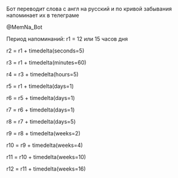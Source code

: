 Бот переводит слова с англ на русский и по кривой забывания напоминает их в телеграме 

@MemNa_Bot


Период напоминаний:
r1 = 12 или 15 часов дня

r2 = r1 + timedelta(seconds=5)

r3 = r1 + timedelta(minutes=60)

r4 = r3 + timedelta(hours=5)

r5 = r1 + timedelta(days=1)

r6 = r5 + timedelta(days=1)

r7 = r6 + timedelta(days=1)

r8 = r7 + timedelta(days=5)

r9 = r8 + timedelta(weeks=2)

r10 = r9 + timedelta(weeks=4)

r11 = r10 + timedelta(weeks=10)

r12 = r11 + timedelta(weeks=16)